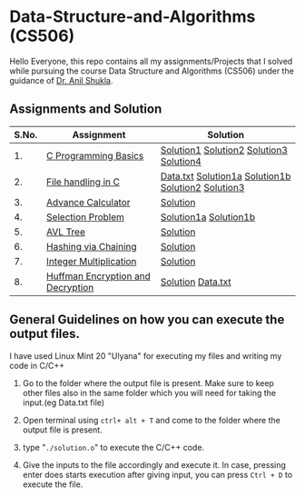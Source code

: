 # Data-Structure-and-Algorithms (CS506)

Hello Everyone, this repo contains all my assignments/Projects that I solved while pursuing the course Data Structure and Algorithms (CS506) under the guidance of [Dr. Anil Shukla](https://cse.iitrpr.ac.in/dr-anil-shukla).

## Assignments and Solution

| S.No.   | Assignment | Solution    |
| ------------- | ------------- | ------------- |
| 1.  | [C Programming Basics](Assignment-1/README.md)  | [Solution1](Assignment-1/solution1.o) [Solution2](Assignment-1/solution2.o) [Solution3](Assignment-1/solution3.o) [Solution4](Assignment-1/solution4.o)  |
| 2.  |[File handling in C](Assignment-2/README.md)  |[Data.txt](Assignment-2/data.txt) [Solution1a](Assignment-2/solution1a.o) [Solution1b](Assignment-2/solution1b.o) [Solution2](Assignment-2/solution2.o) [Solution3](Assignment-2/solution3.o)  |
| 3.  | [Advance Calculator](Assignment-3/README.md)  | [Solution](Assignment-3/solution.o)  |
| 4.  |[Selection Problem](Assignment-4/README.md)  | [Solution1a](Assignment-4/solution1a.o) [Solution1b](Assignment-4/solution1b.o)  |
| 5.  | [AVL Tree](Assignment-5/README.md)  | [Solution](Assignment-5/solution.o) |
| 6.  | [Hashing via Chaining](Assignment-6/README.md)  | [Solution](Assignment-6/solution.o)  |
| 7.  | [Integer Multiplication](Assignment-7/README.md)  | [Solution](Assignment-7/solution.o)   |
| 8.  | [Huffman Encryption and Decryption](Assignment-8/README.md) | [Solution](Assignment-8/solution.o) [Data.txt](Assignment-8/data.txt)  |

## General Guidelines on how you can execute the output files.

I have used Linux Mint 20 "Ulyana" for executing my files and writing my code in C/C++

1. Go to the folder where the output file is present. Make sure to keep other files also in the same folder which you will need for taking the input.(eg Data.txt file)

2. Open terminal using `ctrl+ alt + T` and come to the folder where the output file is present.

3. type "`./solution.o`" to execute the C/C++ code.

4. Give the inputs to the file accordingly and execute it. In case, pressing enter does starts execution after giving input, you can press `Ctrl + D` to execute the file. 
